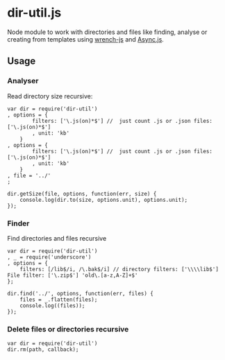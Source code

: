 dir-util.js
=======================

Node module to work with directories and files like finding, analyse or creating from templates using [wrench-js](https://github.com/ryanmcgrath/wrench-js) and [Async.js](https://github.com/caolan/async). 

## Usage

### Analyser 
Read directory size recursive:

	var dir = require('dir-util')
	, options = {
			filters: ['\.js(on)*$'] //  just count .js or .json files: ['\.js(on)*$']
			, unit: 'kb'
		}
	, options = {
			filters: ['\.js(on)*$'] //  just count .js or .json files: ['\.js(on)*$']
			, unit: 'kb'
		}
	, file = '../'
	;
  	
	dir.getSize(file, options, function(err, size) {
		console.log(dir.to(size, options.unit), options.unit);
	});


### Finder		
Find directories and files recursive

	var dir = require('dir-util')
	, _ = require('underscore')
	, options = {
		filters: [/lib$/i, /\.bak$/i] // directory filters: ['\\\\lib$']  File filter: ['\.zip$'] 'old\.[a-z,A-Z]+$'
	};

	dir.find('../', options, function(err, files) {
		files = _.flatten(files);
		console.log((files));
	});


### Delete files or directories recursive

	var dir = require('dir-util')
	dir.rm(path, callback);